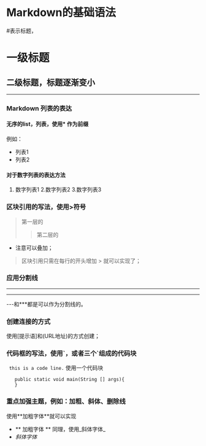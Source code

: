 # Markdown的基础语法
\#表示标题，
# 一级标题
## 二级标题，标题逐渐变小

----
### Markdown 列表的表达
#### 无序的list，列表，使用* 作为前缀
例如：
* 列表1
* 列表2

#### 对于数字列表的表达方法
1. 数字列表1
2.数字列表2
3.数字列表3

### 区块引用的写法，使用\>符号
> 第一层的
>   >  第二层的
* 注意可以叠加；
> 区块引用只需在每行的开头增加 \>
> 就可以实现了；

### 应用分割线
---
***
\---和\***都是可以作为分割线的。

### 创建连接的方式
使用\[提示语]和\(URL地址)的方式创建；

### 代码框的写法，使用\`，或者三个\`组成的代码块
` this is a code line.`
使用一个代码块
```
   public static void main(String [] args){
   }
   ```
### 重点加强主题，例如：加粗、斜体、删除线
使用\*\*加粗字体\*\*就可以实现
* ** 加粗字体 **
同理，使用\_斜体字体\_
* _斜体字体_
